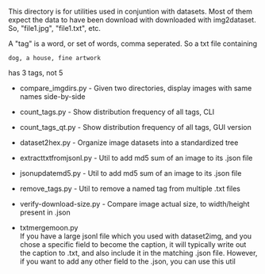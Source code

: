 

This directory is for utilities used in conjuntion with datasets.
Most of them expect the data to have been download with downloaded with img2dataset.
So, "file1.jpg", "file1.txt", etc.

A "tag" is a word, or set of words, comma seperated.
So a txt file containing

    dog, a house, fine artwork

has 3 tags, not 5


* compare_imgdirs.py       - Given two directories, display images with same names side-by-side
* count_tags.py            - Show distribution frequency of all tags, CLI
* count_tags_qt.py         - Show distribution frequency of all tags, GUI version
* dataset2hex.py           - Organize image datasets into a standardized tree
* extracttxtfromjsonl.py   - Util to add md5 sum of an image to its .json file
* jsonupdatemd5.py         - Util to add md5 sum of an image to its .json file
* remove_tags.py           - Util to remove a named tag from multiple .txt files
* verify-download-size.py  - Compare image actual size, to width/height present in .json


* txtmergemoon.py   
If you have a large jsonl file which you used with dataset2img, and
you chose a specific field to become the caption, it will typically write out the caption to .txt,
and also include it in the matching .json file.
However, if you want to add any other field to the .json, you can use this util


